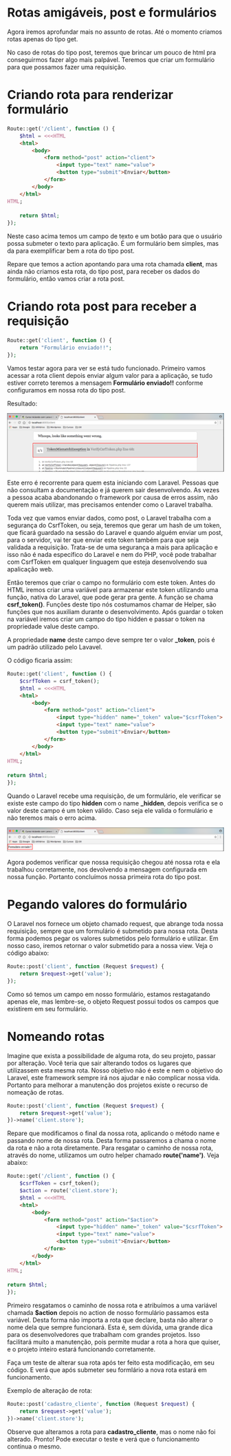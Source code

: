 # Rotas amigáveis, post e formulários

Agora iremos aprofundar mais no assunto de rotas. Até o momento criamos rotas apenas do tipo get.

No caso de rotas do tipo post, teremos que brincar um pouco de html pra conseguirmos fazer algo mais palpável. Teremos que criar um formulário para que possamos fazer uma requisição.

# Criando rota para renderizar formulário

```php
Route::get('/client', function () {
    $html = <<<HTML
    <html>
        <body>
            <form method="post" action="client">
                <input type="text" name="value">
                <button type="submit">Enviar</button>
            </form>
        </body>
    </html>
HTML;

    return $html;
});
```

Neste caso acima temos um campo de texto e um botão para que o usuário possa submeter o texto para aplicação. É um formulário bem simples, mas da para exemplificar bem a rota do tipo post.

Repare que temos a action apontando para uma rota chamada **client**, mas ainda não criamos esta rota, do tipo post, para receber os dados do formulário, então vamos criar a rota post.

# Criando rota post para receber a requisição

```php
Route::get('client', function () {
    return "Formulário enviado!!";
});
```

Vamos testar agora para ver se está tudo funcionado. Primeiro vamos acessar a rota client depois enviar algum valor para a aplicação, se tudo estiver correto teremos a mensagem **Formulário enviado!!** conforme configuramos em nossa rota do tipo post.

Resultado:

![laravel_rota_post_client](./images/laravel_rota_post_client.png "laravel_rota_post_client")

Este erro é recorrente para quem esta iniciando com Laravel. Pessoas que não consultam a documentação e já querem sair desenvolvendo. As vezes a pessoa acaba abandonando o framework por causa de erros assim, não querem mais utilizar, mas precisamos entender como o Laravel trabalha.

Toda vez que vamos enviar dados, como post, o Laravel trabalha com a segurança do CsrfToken, ou seja, teremos que gerar um hash de um token, que ficará guardado na sessão do Laravel e quando alguém enviar um post, para o servidor, vai ter que enviar este token também para que seja validada a requisição. Trata-se de uma segurança a mais para aplicação e isso não é nada específico do Laravel e nem do PHP, você pode trabalhar com CsrfToken em qualquer linguagem que esteja desenvolvendo sua apalicação web.

Então teremos que criar o campo no formulário com este token. Antes do HTML iremos criar uma variável para armazenar este token utilizando uma função, nativa do Laravel, que pode gerar pra gente. A função se chama **csrf_token()**. Funções deste tipo nós costumamos chamar de Helper, são funções que nos auxiliam durante o desenvolvimento. Após guardar o token na variável iremos criar um campo do tipo hidden e passar o token na propriedade value deste campo.

A propriedade **name** deste campo deve sempre ter o valor **_token**, pois é um padrão utilizado pelo Lavavel.

O código ficaria assim:

```php
Route::get('client', function () {
    $csrfToken = csrf_token();
    $html = <<<HTML
    <html>
        <body>
            <form method="post" action="client">
                <input type="hidden" name="_token" value="$csrfToken">
                <input type="text" name="value">
                <button type="submit">Enviar</button>
            </form>
        </body>
    </html>
HTML;

return $html;
});
```

Quando o Laravel recebe uma requisição, de um formulário, ele verificar se existe este campo do tipo **hidden** com o name **_hidden**, depois verifica se o valor deste campo é um token válido. Caso seja ele valida o formulário e não teremos mais o erro acima.

![laravel_rota_post_csrftoken](./images/laravel_rota_post_csrftoken.png "laravel_rota_post_csrftoken")

Agora podemos verificar que nossa requisição chegou até nossa rota e ela trabalhou corretamente, nos devolvendo a mensagem configurada em nossa função. Portanto concluímos nossa primeira rota do tipo post.

# Pegando valores do formulário

O Laravel nos fornece um objeto chamado request, que abrange toda nossa requisição, sempre que um formulário é submetido para nossa rota. Desta forma podemos pegar os valores submetidos pelo formulário e utilizar. Em nosso caso, iremos retornar o valor submetido para a nossa view. Veja o código abaixo:

```php
Route::post('client', function (Request $request) {
    return $request->get('value');
});
```

Como só temos um campo em nosso formulário, estamos restagatando apenas ele, mas lembre-se, o objeto Request possui todos os campos que existirem em seu formulário.

# Nomeando rotas

Imagine que exista a possibilidade de alguma rota, do seu projeto, passar por alteração. Você teria que sair alterando todos os lugares que utilizassem esta mesma rota. Nosso objetivo não é este e nem o objetivo do Laravel, este framework sempre irá nos ajudar e não complicar nossa vida. Portanto para melhorar a manutenção dos projetos existe o recurso de nomeação de rotas.

```php
Route::post('client', function (Request $request) {
    return $request->get('value');
})->name('client.store');
```

Repare que modificamos o final da nossa rota, aplicando o método name e passando nome de nossa rota. Desta forma passaremos a chama o nome da rota e não a rota diretamente. Para resgatar o caminho de nossa rota, através do nome, utilizamos um outro helper chamado **route('name')**. Veja abaixo:

```php
Route::get('/client', function () {
    $csrfToken = csrf_token();
    $action = route('client.store');
    $html = <<<HTML
    <html>
        <body>
            <form method="post" action="$action">
                <input type="hidden" name="_token" value="$csrfToken">
                <input type="text" name="value">
                <button type="submit">Enviar</button>
            </form>
        </body>
    </html>
HTML;

return $html;
});
```

Primeiro resgatamos o caminho de nossa rota e atribuímos a uma variável chamada **$action** depois no action de nosso formulário passamos esta variável. Desta forma não importa a rota que declare, basta não alterar o nome dela que sempre funcionará. Esta é, sem dúvida, uma grande dica para os desenvolvedores que trabalham com grandes projetos. Isso facilitará muito a manutenção, pois permite mudar a rota a hora que quiser, e o projeto inteiro estará funcionando corretamente.

Faça um teste de alterar sua rota após ter feito esta modificação, em seu código. E verá que após submeter seu formlário a nova rota estará em funcionamento.

Exemplo de alteração de rota:

```php
Route::post('cadastro_cliente', function (Request $request) {
    return $request->get('value');
})->name('client.store');
```

Observe que alteramos a rota para **cadastro_cliente**, mas o nome não foi alterado. Pronto! Pode executar o teste e verá que o funcionamento continua o mesmo.